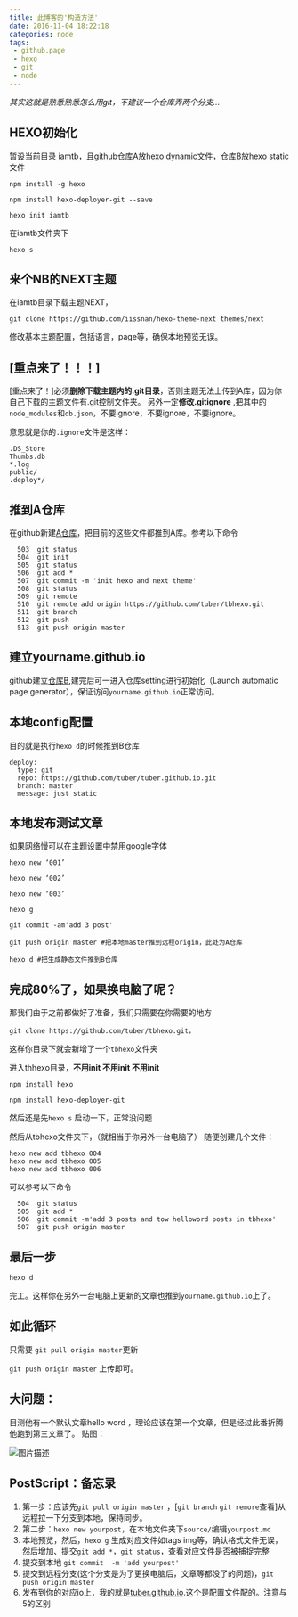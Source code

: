 ```yaml
---
title: 此博客的'构造方法'
date: 2016-11-04 18:22:18
categories: node
tags:
 - github.page
 - hexo
 - git
 - node
---
```

*其实这就是熟悉熟悉怎么用git，不建议一个仓库弄两个分支...*

HEXO初始化
-------

暂设当前目录 iamtb，且github仓库A放hexo dynamic文件，仓库B放hexo static文件

    npm install -g hexo

    npm install hexo-deployer-git --save

    hexo init iamtb

 在iamtb文件夹下

    hexo s


来个NB的NEXT主题
-----------

在iamtb目录下载主题NEXT，

<!-- more -->

    git clone https://github.com/iissnan/hexo-theme-next themes/next

修改基本主题配置，包括语言，page等，确保本地预览无误。

[重点来了！！！]
-------

[重点来了！]必须**删除下载主题内的.git目录**，否则主题无法上传到A库，因为你自己下载的主题文件有.git控制文件夹。
另外一定**修改.gitignore** ,把其中的`node_modules`和`db.json`，不要ignore，不要ignore，不要ignore。

 意思就是你的`.ignore`文件是这样：

    .DS_Store
    Thumbs.db
    *.log
    public/
    .deploy*/

推到A仓库
-----

在github新建[A仓库][1]，把目前的这些文件都推到A库。参考以下命令

      503  git status
      504  git init
      505  git status
      506  git add *
      507  git commit -m 'init hexo and next theme'
      508  git status
      509  git remote
      510  git remote add origin https://github.com/tuber/tbhexo.git
      511  git branch
      512  git push
      513  git push origin master

建立yourname.github.io
--------------------

github建立[仓库B][2],建完后可一进入仓库setting进行初始化（Launch automatic page generator），保证访问`yourname.github.io`正常访问。



本地config配置
----------

 目的就是执行`hexo d`的时候推到B仓库

    deploy:
      type: git
      repo: https://github.com/tuber/tuber.github.io.git
      branch: master
      message: just static




本地发布测试文章
--------

 如果网络慢可以在主题设置中禁用google字体

    hexo new ‘001’

    hexo new ‘002’

    hexo new ‘003’

    hexo g

    git commit -am'add 3 post'

    git push origin master #把本地master推到远程origin，此处为A仓库

    hexo d #把生成静态文件推到B仓库

完成80%了，如果换电脑了呢？
-------

 那我们由于之前都做好了准备，我们只需要在你需要的地方

    git clone https://github.com/tuber/tbhexo.git，

 这样你目录下就会新增了一个`tbhexo`文件夹

进入thhexo目录，**不用init 不用init 不用init**

    npm install hexo

    npm install hexo-deployer-git

然后还是先`hexo s` 启动一下，正常没问题

 然后从tbhexo文件夹下，（就相当于你另外一台电脑了）
随便创建几个文件：

    hexo new add tbhexo 004
    hexo new add tbhexo 005
    hexo new add tbhexo 006

可以参考以下命令



      504  git status
      505  git add *
      506  git commit -m'add 3 posts and tow helloword posts in tbhexo'
      507  git push origin master

最后一步
----

`hexo d`


完工。这样你在另外一台电脑上更新的文章也推到`yourname.github.io`上了。



如此循环
----

只需要  `git pull origin master`更新

`git push origin master` 上传即可。

大问题：
----

目测他有一个默认文章hello word ，理论应该在第一个文章，但是经过此番折腾他跑到第三文章了。
贴图：

![图片描述][3]

PostScript：备忘录
----
1. 第一步：应该先`git pull origin master` ，[`git branch` `git remore`查看]从远程拉一下分支到本地，保持同步。
2. 第二步：`hexo new yourpost`，在本地文件夹下`source/`编辑`yourpost.md`
3. 本地预览，然后，`hexo g` 生成对应文件如tags img等，确认格式文件无误，然后增加、提交`git add *`，`git status`，查看对应文件是否被捕捉完整
4. 提交到本地 `git commit  -m 'add yourpost'`
5. 提交到远程分支(这个分支是为了更换电脑后，文章等都没了的问题)，`git push origin master`
6. 发布到你的对应io上，我的就是[tuber.github.io][4].这个是配置文件配的。注意与5的区别


  [1]: https://github.com/tuber/tbhexo.git
  [2]: http://tuber.github.io
  [3]: /img/node/IAMTB.png
  [4]: http://tuber.github.io
